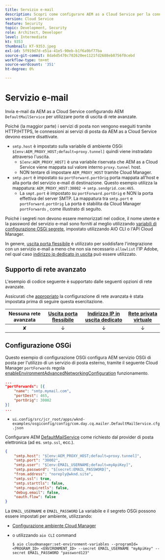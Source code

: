 ```yaml
---
title: Servizio e-mail
description: Scopri come configurare AEM as a Cloud Service per la connessione a un servizio e-mail utilizzando le porte di uscita.
version: Cloud Service
feature: Security
topic: Development, Security
role: Architect, Developer
level: Intermediate
kt: 9353
thumbnail: KT-9353.jpeg
exl-id: 5f919d7d-e51a-41e5-90eb-b1f6a9bf77ba
source-git-commit: 8da6d5470c702620ee1121fd2688eb8756f0cebd
workflow-type: tm+mt
source-wordcount: '351'
ht-degree: 0%

---
```


# Servizio e-mail

Invia e-mail da AEM as a Cloud Service configurando AEM `DefaultMailService` per utilizzare porte di uscita di rete avanzate.

Poiché (la maggior parte) i servizi di posta non vengono eseguiti tramite HTTP/HTTPS, le connessioni ai servizi di posta da AEM as a Cloud Service devono essere disattivate.

+ `smtp.host` è impostato sulla variabile di ambiente OSGi `$[env:AEM_PROXY_HOST;default=proxy.tunnel]` quindi viene instradato attraverso l&#39;uscita.
   + `$[env:AEM_PROXY_HOST]` è una variabile riservata che AEM as a Cloud Service viene mappata sul valore interno `proxy.tunnel` host.
   + NON tentare di impostare `AEM_PROXY_HOST` tramite Cloud Manager.
+ `smtp.port` è impostato su `portForward.portOrig` porta mappata all&#39;host e alla porta del servizio e-mail di destinazione. Questo esempio utilizza la mappatura: `AEM_PROXY_HOST:30002` → `smtp.sendgrid.com:465`.
   + La `smpt.port` è impostato su `portForward.portOrig` e NON la porta effettiva del server SMTP. La mappatura tra `smtp.port` e `portForward.portOrig` La porta è stabilita da Cloud Manager `portForwards` , come illustrato di seguito.

Poiché i segreti non devono essere memorizzati nel codice, il nome utente e la password del servizio e-mail sono forniti al meglio utilizzando [variabili di configurazione OSGi segrete](https://experienceleague.adobe.com/docs/experience-manager-cloud-service/implementing/deploying/configuring-osgi.html#secret-configuration-values), impostato utilizzando AIO CLI o l&#39;API Cloud Manager.

In genere, [uscita porta flessibile](../flexible-port-egress.md) è utilizzato per soddisfare l&#39;integrazione con un servizio e-mail a meno che non sia necessario `allowlist` l&#39;IP Adobe, nel qual caso [indirizzo ip dedicato in uscita](../dedicated-egress-ip-address.md) può essere utilizzato.

## Supporto di rete avanzato

L&#39;esempio di codice seguente è supportato dalle seguenti opzioni di rete avanzate.

Assicurati che [appropriato](../advanced-networking.md#advanced-networking) la configurazione di rete avanzata è stata impostata prima di seguire questa esercitazione.

| Nessuna rete avanzata | [Uscita porta flessibile](../flexible-port-egress.md) | [Indirizzo IP in uscita dedicato](../dedicated-egress-ip-address.md) | [Rete privata virtuale](../vpn.md) |
|:-----:|:-----:|:------:|:---------:|
| ✘ | ↓ | ↓ | ↓ |

## Configurazione OSGi

Questo esempio di configurazione OSGi configura AEM servizio OSGi di posta per l&#39;utilizzo di un servizio di posta esterno, tramite il seguente Cloud Manager `portForwards` regola [enableEnvironmentAdvancedNetworkingConfiguration](https://www.adobe.io/experience-cloud/cloud-manager/reference/api/#operation/enableEnvironmentAdvancedNetworkingConfiguration) funzionamento.

```json
...
"portForwards": [{
    "name": "smtp.mymail.com",
    "portDest": 465,
    "portOrig": 30002
}]
...
```

+ `ui.config/src/jcr_root/apps/wknd-examples/osgiconfig/config/com.day.cq.mailer.DefaultMailService.cfg.json`

Configurare AEM [DefaultMailService](https://experienceleague.adobe.com/docs/experience-manager-cloud-service/content/implementing/developing/development-guidelines.html#sending-email) come richiesto dal provider di posta elettronica (ad es. `smtp.ssl`, ecc.).

```json
{
    "smtp.host": "$[env:AEM_PROXY_HOST;default=proxy.tunnel]",
    "smtp.port": "30002",
    "smtp.user": "$[env:EMAIL_USERNAME;default=myApiKey]",
    "smtp.password": "$[secret:EMAIL_PASSWORD]",
    "from.address": "noreply@wknd.site",
    "smtp.ssl": true,
    "smtp.starttls": false, 
    "smtp.requiretls": false,
    "debug.email": false,
    "oauth.flow": false
}
```

La `EMAIL_USERNAME` e `EMAIL_PASSWORD` La variabile e il segreto OSGi possono essere impostati per ambiente, utilizzando:

+ [Configurazione ambiente Cloud Manager](https://experienceleague.adobe.com/docs/experience-manager-cloud-service/content/implementing/using-cloud-manager/environment-variables.html)
+ o utilizzando `aio CLI` command

   ```shell
   $ aio cloudmanager:set-environment-variables --programId=<PROGRAM_ID> <ENVIRONMENT_ID> --secret EMAIL_USERNAME "myApiKey" --secret EMAIL_PASSWORD "password123"
   ```

